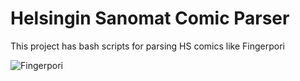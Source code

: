 Helsingin Sanomat Comic Parser
=========
This project has bash scripts for parsing HS comics like Fingerpori

![Fingerpori](http://hs13.snstatic.fi/webkuva/sarjis/560/1305854464748?ts=1020)

